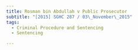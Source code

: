 ```yaml
---
title: Rosman bin Abdullah v Public Prosecutor 
subtitle: "[2015] SGHC 287 / 03\_November\_2015"
tags:
  - Criminal Procedure and Sentencing
  - Sentencing

---
```



